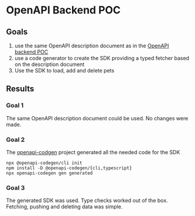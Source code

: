 # OpenAPI Backend POC

## Goals

1. use the same OpenAPI description document as in the [OpenAPI backend POC](https://github.com/richi0/openapi-backend-poc) 
2. use a code generator to create the SDK providing a typed fetcher based on the description document
3. Use the SDK to load, add and delete pets

## Results

### Goal 1
The same OpenAPI description document could be used. No changes were made.

### Goal 2
The [openapi-codgen](https://github.com/fabien0102/openapi-codegen) project generated all the needed code for the SDK

```shell
npx @openapi-codegen/cli init
npm install -D @openapi-codegen/{cli,typescript}
npx openapi-codegen gen generated
```

### Goal 3
The generated SDK was used. Type checks worked out of the box. Fetching, pushing and deleting data was simple.
